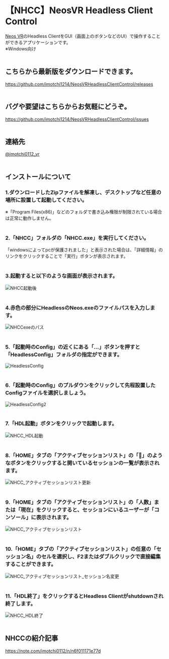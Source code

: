 # 【NHCC】NeosVR Headless Client Control  
[Neos VR](https://neos.com/)のHeadless ClientをGUI（画面上のボタンなどのUI）で操作することができるアプリケーションです。  
※Windows向け
<br>
<br>
## こちらから最新版をダウンロードできます。
https://github.com/imotchi1214/NeosVRHeadlessClientControl/releases
<br>
<br>
## バグや要望はこちらからお気軽にどうぞ。
https://github.com/imotchi1214/NeosVRHeadlessClientControl/issues
<br>
<br>
## 連絡先
[@imotchi0112_vr](https://twitter.com/imotchi0112_vr)
<br>
<br>
## インストールについて
### 1.ダウンロードしたZipファイルを解凍し、デスクトップなど任意の場所に設置して起動してください。
※「Program Files(x86)」などのフォルダで書き込み権限が制限されている場合は正常に動作しません。
<br>
<br>
### 2.「NHCC」フォルダの「NHCC.exe」を実行してください。
「windowsによってpcが保護されました」と表示された場合は、「詳細情報」のリンクをクリックすることで「実行」ボタンが表示されます。
<br>
<br>
### 3.起動すると以下のような画面が表示されます。
![NHCC起動後](https://assets.st-note.com/img/1640440451265-NxrxErJxg5.png?width=800 "NHCC起動後")
<br>
<br>
### 4.赤色の部分にHeadlessのNeos.exeのファイルパスを入力します。
![NHCCexeのパス](https://assets.st-note.com/img/1640440503111-jmTAR7ctZb.png "NHCCexeのパス")
<br>
<br>
### 5.「起動時のConfig」の近くにある「...」ボタンを押すと「HeadlessConfig」フォルダの指定ができます。
![HeadlessConfig](https://assets.st-note.com/img/1640440707162-eDIrVJdpxC.png "HeadlessConfig")
<br>
<br>
### 6.「起動時のConfig」のプルダウンをクリックして先程設置したConfigファイルを選択しましょう。
![HeadlessConfig2](https://assets.st-note.com/img/1640440882843-vNUDlOOJUI.png "HeadlessConfig2")
<br>
<br>
### 7.「HDL起動」ボタンをクリックで起動します。
![NHCC_HDL起動](https://assets.st-note.com/img/1640440930998-m3lirKEBOe.png "NHCC_HDL起動")
<br>
<br>
### 8.「HOME」タブの「アクティブセッションリスト」の「🔁」のようなボタンをクリックすると開いているセッションの一覧が表示されます。
![NHCC_アクティブセッションリスト更新](https://assets.st-note.com/img/1640441564848-ONHC0BZ7UY.png "NHCC_アクティブセッションリスト更新")
<br>
<br>
### 9.「HOME」タブの「アクティブセッションリスト」の「人数」または「現在」をクリックすると、セッションにいるユーザーが「コンソール」に表示されます。
![NHCC_アクティブセッションリスト](https://assets.st-note.com/img/1640442199039-5vuAakArgP.png "NHCC_アクティブセッションリスト")
<br>
<br>
### 10.「HOME」タブの「アクティブセッションリスト」の任意の「セッション名」のセルを選択し、F2またはダブルクリックで直接編集することができます。
![NHCC_アクティブセッションリスト_セッション名変更](https://assets.st-note.com/img/1640442246343-y1KWVzZ4x5.png "NHCC_アクティブセッションリスト_セッション名変更")
<br>
<br>
### 11.「HDL終了」をクリックするとHeadless Clientがshutdownされ終了します。
![NHCC_HDL終了](https://assets.st-note.com/img/1640442260752-PbG4HipTuq.png "NHCC_HDL終了")
<br>
<br>
## NHCCの紹介記事
https://note.com/imotchi0112/n/n6f011171e77d  
